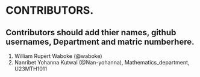 # CONTRIBUTORS.
## Contributors should add thier names, github usernames, Department and matric numberhere.
<ol>
<li>William Rupert Waboke (@waboke)
<li>Nanribet Yohanna Kutwal (@Nan-yohanna), Mathematics_department, U23MTH1011</li>
</ol>
